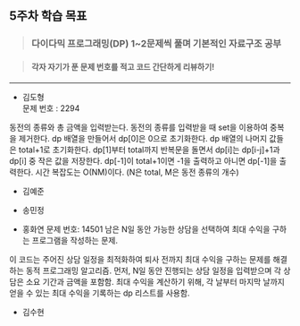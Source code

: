 ## 5주차 학습 목표
> ### 다이다믹 프로그래밍(DP) 1~2문제씩 풀며 기본적인 자료구조 공부

> #### 각자 자기가 푼 문제 번호를 적고 코드 간단하게 리뷰하기! 

***
* 김도형  
문제 번호 : 2294

동전의 종류와 총 금액을 입력받는다.
동전의 종류를 입력받을 때 set을 이용하여 중복을 제거한다.
dp 배열을 만들어서 dp[0]은 0으로 초기화한다.
dp 배열의 나머지 값들은 total+1로 초기화한다.
dp[1]부터 total까지 반복문을 돌면서 dp[i]는 dp[i-j]+1과 dp[i] 중 작은 값을 저장한다.
dp[-1]이 total+1이면 -1을 출력하고 아니면 dp[-1]을 출력한다.
시간 복잡도는 O(NM)이다. (N은 total, M은 동전 종류의 개수)
* 김예준

* 송민정

* 홍화연
문제 번호: 14501
남은 N일 동안 가능한 상담을 선택하여 최대 수익을 구하는 프로그램을 작성하는 문제.

이 코드는 주어진 상담 일정을 최적화하여 퇴사 전까지 최대 수익을 구하는 문제를 해결하는 동적 프로그래밍 알고리즘. 먼저, N일 동안 진행되는 상담 일정을 입력받으며 각 상담은 소요 기간과 금액을 포함함. 최대 수익을 계산하기 위해, 각 날부터 마지막 날까지 얻을 수 있는 최대 수익을 기록하는 dp 리스트를 사용함.

* 김수현
  
  
